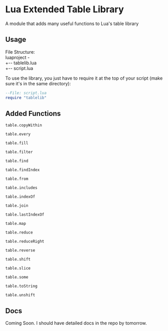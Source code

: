 # Lua Extended Table Library
A module that adds many useful functions to Lua's table library

## Usage

File Structure:<br>
luaproject -<br>
+-- tablelib.lua<br>
+-- script.lua<br>

To use the library, you just have to require it at the top of your script (make sure it's in the same directory):<br>
```lua
--File: script.lua
require "tablelib"
```

## Added Functions
`table.copyWithin`

`table.every`

`table.fill`

`table.filter`

`table.find`

`table.findIndex`

`table.from`

`table.includes`

`table.indexOf`

`table.join`

`table.lastIndexOf`

`table.map`

`table.reduce`

`table.reduceRight`

`table.reverse`

`table.shift`

`table.slice`

`table.some`

`table.toString`

`table.unshift`

## Docs

Coming Soon. I should have detailed docs in the repo by tomorrow.
